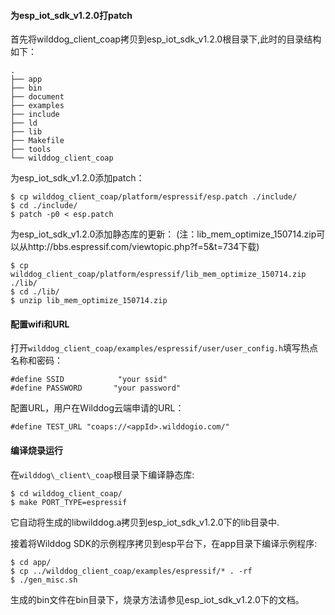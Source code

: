 #### 为esp\_iot\_sdk\_v1.2.0打patch

首先将wilddog\_client\_coap拷贝到esp\_iot\_sdk\_v1.2.0根目录下,此时的目录结构如下：

	.
	├── app
	├── bin
	├── document
	├── examples
	├── include
	├── ld
	├── lib
	├── Makefile
	├── tools
	└── wilddog_client_coap


为esp\_iot\_sdk\_v1.2.0添加patch：

	$ cp wilddog_client_coap/platform/espressif/esp.patch ./include/
	$ cd ./include/
	$ patch -p0 < esp.patch

为esp\_iot\_sdk\_v1.2.0添加静态库的更新：
(注：lib\_mem\_optimize\_150714.zip可以从http://bbs.espressif.com/viewtopic.php?f=5&t=734下载)

	$ cp wilddog_client_coap/platform/espressif/lib_mem_optimize_150714.zip ./lib/
	$ cd ./lib/
	$ unzip lib_mem_optimize_150714.zip


#### 配置wifi和URL
打开`wilddog_client_coap/examples/espressif/user/user_config.h`填写热点名称和密码：


	#define SSID            "your ssid"
	#define PASSWORD       "your password"


配置URL，用户在Wilddog云端申请的URL：

	#define TEST_URL "coaps://<appId>.wilddogio.com/"


#### 编译烧录运行
在`wilddog\_client\_coap`根目录下编译静态库:

	$ cd wilddog_client_coap/
	$ make PORT_TYPE=espressif
 	
它自动将生成的libwilddog.a拷贝到esp\_iot\_sdk\_v1.2.0下的lib目录中.

接着将Wilddog SDK的示例程序拷贝到esp平台下，在app目录下编译示例程序:

	$ cd app/
	$ cp ../wilddog_client_coap/examples/espressif/* . -rf
	$ ./gen_misc.sh

生成的bin文件在bin目录下，烧录方法请参见esp\_iot\_sdk\_v1.2.0下的文档。
